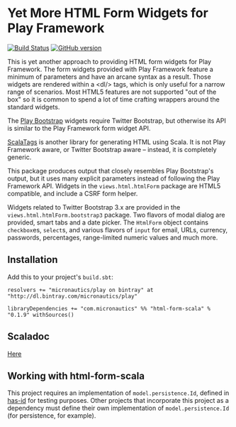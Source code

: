 # Yet More HTML Form Widgets for Play Framework

[![Build Status](https://travis-ci.org/mslinn/html-form-scala.svg?branch=master)](https://travis-ci.org/mslinn/html-form-scala)
[![GitHub version](https://badge.fury.io/gh/mslinn%2Fhtml-form-scala.svg)](https://badge.fury.io/gh/mslinn%2Fhtml-form-scala)

This is yet another approach to providing HTML form widgets for Play Framework.
The form widgets provided with Play Framework feature a minimum of parameters and have an arcane syntax as a result.
Those widgets are rendered within a &lt;dl/&gt; tags, which is only useful for a narrow range of scenarios.
Most HTML5 features are not supported "out of the box" so it is common to spend a lot of time crafting wrappers around the standard widgets.

The [Play Bootstrap](https://github.com/adrianhurt/play-bootstrap) widgets require Twitter Bootstrap,
but otherwise its API is similar to the Play Framework form widget API.

[ScalaTags](http://www.lihaoyi.com/scalatags/) is another library for generating HTML using Scala.
It is not Play Framework aware, or Twitter Bootstrap aware &ndash; instead, it is completely generic.

This package produces output that closely resembles Play Bootstrap's output, 
but it uses many explicit parameters instead of following the Play Framework API.
Widgets in the `views.html.htmlForm` package are HTML5 compatible, 
and include a CSRF form helper.

Widgets related to Twitter Bootstrap 3.x are provided in the `views.html.htmlForm.bootstrap3` package.
Two flavors of modal dialog are provided, smart tabs and a date picker. 
The `HtmlForm` object contains `checkbox`es, `select`s, and various flavors of `input` for 
email, URLs, currency, passwords, percentages, range-limited numeric values and much more.

## Installation
Add this to your project's `build.sbt`:

    resolvers += "micronautics/play on bintray" at "http://dl.bintray.com/micronautics/play"

    libraryDependencies += "com.micronautics" %% "html-form-scala" % "0.1.9" withSources()

## Scaladoc
[Here](http://mslinn.github.io/html-form-scala/latest/api/index.html)

## Working with html-form-scala
This project requires an implementation of `model.persistence.Id`, defined in 
[has-id](https://github.com/mslinn/has-id) for testing purposes.
Other projects that incorporate this project as a dependency must define their own implementation
of `model.persistence.Id` (for persistence, for example).
